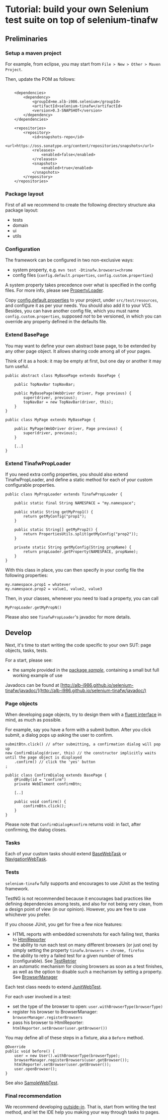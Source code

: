 # Tutorial: build your own Selenium test suite on top of selenium-tinafw


## Preliminaries


### Setup a maven project

For example, from eclipse, you may start from `File > New > Other > Maven Project`.

Then, update the POM  as follows:

```

	<dependencies>
		<dependency>
			<groupId>me.alb-i986.selenium</groupId>
			<artifactId>selenium-tinafw</artifactId>
			<version>0.3-SNAPSHOT</version>
		</dependency>
	</dependencies>
	
	<repositories>
		<repository>
			<id>snapshots-repo</id>
			<url>https://oss.sonatype.org/content/repositories/snapshots</url>
			<releases>
				<enabled>false</enabled>
			</releases>
			<snapshots>
				<enabled>true</enabled>
			</snapshots>
		</repository>
	</repositories>
```

### Package layout
First of all we recommend to create the following directory structure aka package layout:

- tests
- domain
- ui
- utils


### Configuration
The framework can be configured in two non-exclusive ways:
- system property, e.g. `mvn test -Dtinafw.browsers=chrome`
- config files (`config.default.properties`, `config.custom.properties`)

A system property takes precedence over what is specified in the config files.
For more info, please see [PropertyLoader](https://github.com/alb-i986/selenium-tinafw/blob/master/src/main/java/me/alb_i986/selenium/tinafw/utils/PropertyLoader.java).

Copy [config.default.properties](https://github.com/alb-i986/selenium-tinafw/blob/master/src/main/resources/config.default.properties) to your project, under `src/test/resources`, and configure it as per your needs. You should also add it to your VCS.
Besides, you can have another config file, which you must name `config.custom.properties`, supposed _not_ to be versioned,
in which you can override any property defined in the defaults file.



### Extend BasePage
You may want to define your own abstract base page, to be extended by any other
page object. It allows sharing code among all of your pages. 

Think of it as a hook: it may be empty at first, but one day or another
it may turn useful.

```
public abstract class MyBasePage extends BasePage {
	
	public TopNavBar topNavBar;
	
	public MyBasePage(WebDriver driver, Page previous) {
		super(driver, previous);
		topNavBar = new TopNavBar(driver, this);
	}
}

public class MyPage extends MyBasePage {
	
	public MyPage(WebDriver driver, Page previous) {
		super(driver, previous);
	}
	
	[..]
}
```

### Extend TinafwPropLoader
If you need extra config properties, you should also extend TinafwPropLoader,
and define a static method for each of your custom configurable properties.

```
public class MyPropLoader extends TinafwPropLoader {
	
	public static final String NAMESPACE = "my.namespace";

	public static String getMyProp1() {
		return getMyConfig("prop1");
	}
	
	public static String[] getMyProp2() {
		return PropertiesUtils.split(getMyConfig("prop2"));
	}

	private static String getMyConfig(String propName) {
		return propLoader.getProperty(NAMESPACE, propName);
	}
}
```

With this class in place, you can then specify in your config file
the following properties:

	my.namespace.prop1 = whatever
	my.namespace.prop2 = value1, value2, value3

Then, in your classes, whenever you need to load a property, you can call

	MyPropLoader.getMyPropN()

Please also see `TinafwPropLoader`'s javadoc for more details.



## Develop

Next, it's time to start writing the code specific to your own SUT: page objects, tasks, tests.

For a start, please see:
 - the sample provided in the [package _sample_](https://github.com/alb-i986/selenium-tinafw/tree/master/src/main/java/me/alb_i986/selenium/tinafw/sample/), containing a small but full working example of use

Javadocs can be found at [http://alb-i986.github.io/selenium-tinafw/javadoc/](http://alb-i986.github.io/selenium-tinafw/javadoc/)


### Page objects
When developing page objects, try to design them with a
[fluent interface](http://martinfowler.com/bliki/FluentInterface.html)
in mind, as much as possible.

For example, say you have a form with a submit button.
After you click submit, a dialog pops up asking the user to confirm.

```
submitBtn.click() // after submitting, a confirmation dialog will pop up
new ConfirmDialog(driver, this) // the constructor implicitly waits until the page object is displayed
	.confirm() // click the 'yes' button 
;
```

```
public class ConfirmDialog extends BasePage {
	@FindBy(id = "confirm")
	private WebElement confirmBtn;
	
	[..]
	
	public void confirm() {
		confirmBtn.click();
	}
}
```

Please note that `ConfirmDialog#confirm` returns void: in fact, after confirming, the dialog closes.


### Tasks

Each of your custom tasks should extend
[BaseWebTask](https://github.com/alb-i986/selenium-tinafw/blob/master/src/main/java/me/alb_i986/selenium/tinafw/tasks/BaseWebTask.java) or
[NavigationWebTask](https://github.com/alb-i986/selenium-tinafw/blob/master/src/main/java/me/alb_i986/selenium/tinafw/tasks/NavigationWebTask.java).



### Tests

`selenium-tinafw` fully supports and encourages to use JUnit as the testing framework.

TestNG is not recommended because it encourages bad practices like defining dependencies among tests,
and also for not being very clean, from a design point of view (in our opinion).
However, you are free to use whichever you prefer.

If you choose JUnit, you get for free a few nice features:
- HTML reports with embedded screenshots for each failing test, thanks to
  [HtmlReporter](https://github.com/alb-i986/selenium-tinafw/blob/master/src/main/java/me/alb_i986/selenium/tinafw/tests/rules/HtmlReporter.java)
- the ability to run each test on many different browsers (or just one)
  by simply setting the property `tinafw.browsers = chrome, firefox`
- the ability to retry a failed test for a given number of times (configurable).
  See [TestRetrier](https://github.com/alb-i986/selenium-tinafw/blob/master/src/main/java/me/alb_i986/selenium/tinafw/tests/rules/TestRetrier.java)
- an automatic mechanism for closing browsers as soon as a test finishes,
  as well as the option to disable such a mechanism by setting a property.
  See [BrowserManager](https://github.com/alb-i986/selenium-tinafw/blob/master/src/main/java/me/alb_i986/selenium/tinafw/tests/rules/BrowserManager.java)

Each test class needs to extend
[JunitWebTest](https://github.com/alb-i986/selenium-tinafw/blob/master/src/main/java/me/alb_i986/selenium/tinafw/tests/JunitWebTest.java).

For each user involved in a test:

- set the type of the browser to open: `user.withBrowserType(browserType)`
- register his browser to BrowserManager: `browserManager.registerBrowsers`
- pass his browser to HtmlReporter: `htmlReporter.setBrowser(user.getBrowser())`

You may define all of these steps in a fixture, aka a `Before` method.

	@Override
	public void before() {
		user = new User().withBrowserType(browserType);
		browserManager.registerBrowsers(user.getBrowser());
		htmlReporter.setBrowser(user.getBrowser());
		user.openBrowser();
	}

See also [SampleWebTest](https://github.com/alb-i986/selenium-tinafw/blob/master/src/main/java/me/alb_i986/selenium/tinafw/sample/tests/SampleWebTest.java).


### Final recommendation
We recommend developing
[outside-in](http://en.wikipedia.org/wiki/Outside%E2%80%93in_software_development).
That is, start from writing the test method, and let the IDE help you making
your way through tasks to pages.

